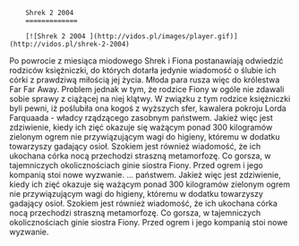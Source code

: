 
        Shrek 2 2004 
        =============
        
        [![Shrek 2 2004 ](http://vidos.pl/images/player.gif)](http://vidos.pl/shrek-2-2004)
        
        
 Po powrocie z miesiąca miodowego Shrek i Fiona postanawiają odwiedzić rodziców księżniczki, do których dotarła jedynie wiadomość o ślubie ich córki z prawdziwą miłością jej życia. Młoda para rusza więc do królestwa Far Far Away. Problem jednak w tym, że rodzice Fiony w ogóle nie zdawali sobie sprawy z ciążącej na niej klątwy. W związku z tym rodzice księżniczki byli pewni, iż poślubiła ona kogoś z wyższych sfer, kawalera pokroju Lorda Farquaada - władcy rządzącego zasobnym państwem. Jakież więc jest zdziwienie, kiedy ich zięć okazuje się ważącym ponad 300 kilogramów zielonym ogrem nie przywiązującym wagi do higieny, któremu w dodatku towarzyszy gadający osioł. Szokiem jest również wiadomość, że ich ukochana córka nocą przechodzi straszną metamorfozę. Co gorsza, w tajemniczych okolicznościach ginie siostra Fiony. Przed ogrem i jego kompanią stoi nowe wyzwanie.   ... państwem. Jakież więc jest zdziwienie, kiedy ich zięć okazuje się ważącym ponad 300 kilogramów zielonym ogrem nie przywiązującym wagi do higieny, któremu w dodatku towarzyszy gadający osioł. Szokiem jest również wiadomość, że ich ukochana córka nocą przechodzi straszną metamorfozę. Co gorsza, w tajemniczych okolicznościach ginie siostra Fiony. Przed ogrem i jego kompanią stoi nowe wyzwanie.
    
